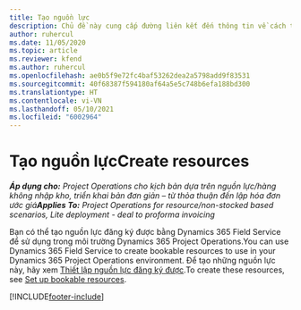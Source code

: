 ```yaml
---
title: Tạo nguồn lực
description: Chủ đề này cung cấp đường liên kết đến thông tin về cách tạo nguồn lực có thể đăng ký.
author: ruhercul
ms.date: 11/05/2020
ms.topic: article
ms.reviewer: kfend
ms.author: ruhercul
ms.openlocfilehash: ae0b5f9e72fc4baf53262dea2a5798add9f83531
ms.sourcegitcommit: 40f68387f594180af64a5e5c748b6efa188bd300
ms.translationtype: HT
ms.contentlocale: vi-VN
ms.lasthandoff: 05/10/2021
ms.locfileid: "6002964"
---
```

# <a name="create-resources"></a><span data-ttu-id="9d286-103">Tạo nguồn lực</span><span class="sxs-lookup"><span data-stu-id="9d286-103">Create resources</span></span>

<span data-ttu-id="9d286-104">_**Áp dụng cho:** Project Operations cho kịch bản dựa trên nguồn lực/hàng không nhập kho, triển khai bản đơn giản – từ thỏa thuận đến lập hóa đơn ước giá_</span><span class="sxs-lookup"><span data-stu-id="9d286-104">_**Applies To:** Project Operations for resource/non-stocked based scenarios, Lite deployment - deal to proforma invoicing_</span></span>

<span data-ttu-id="9d286-105">Bạn có thể tạo nguồn lực đăng ký được bằng Dynamics 365 Field Service để sử dụng trong môi trường Dynamics 365 Project Operations.</span><span class="sxs-lookup"><span data-stu-id="9d286-105">You can use Dynamics 365 Field Service to create bookable resources to use in your Dynamics 365 Project Operations environment.</span></span> <span data-ttu-id="9d286-106">Để tạo những nguồn lực này, hãy xem [Thiết lập nguồn lực đăng ký được](/dynamics365/field-service/set-up-bookable-resources).</span><span class="sxs-lookup"><span data-stu-id="9d286-106">To create these resources, see [Set up bookable resources](/dynamics365/field-service/set-up-bookable-resources).</span></span>


[!INCLUDE[footer-include](../includes/footer-banner.md)]